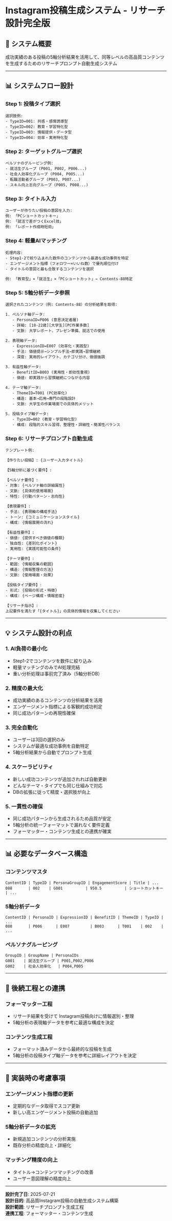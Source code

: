 # Instagram投稿生成システム - リサーチ設計完全版

## 🎯 システム概要

成功実績のある投稿の5軸分析結果を活用して、同等レベルの高品質コンテンツを生成するためのリサーチプロンプト自動生成システム

---

## 📊 システムフロー設計

### **Step 1: 投稿タイプ選択**
```
選択肢例:
- TypeID=001: 共感・感情誘導型
- TypeID=002: 教育・学習特化型  
- TypeID=003: 情報提供・データ型
- TypeID=004: 効率・実用特化型
```

### **Step 2: ターゲットグループ選択**
```
ペルソナのグルーピング例:
- 就活生グループ (P001, P002, P006...)
- 社会人効率化グループ (P004, P005...)
- 転職活動者グループ (P003, P007...)
- スキル向上志向グループ (P005, P008...)
```

### **Step 3: タイトル入力**
```
ユーザーが作りたい投稿の意図を入力:
例: 「PCショートカットキー」
例: 「就活で差がつくExcel技」
例: 「レポート作成時短術」
```

### **Step 4: 軽量AIマッチング**
```
処理内容:
- Step1-2で絞り込まれた数件のコンテンツから最適な成功事例を特定
- エンゲージメント指標（フォロワー×いいね数）で優先順位付け
- タイトルの意図と最も合致するコンテンツを選択

例: 「教育型」×「就活生」×「PCショートカット」→ Contents-88特定
```

### **Step 5: 5軸分析データ参照**
```
選択されたコンテンツ（例: Contents-88）の分析結果を取得:

1. ペルソナ軸データ:
   - PersonaID=P006 (意思決定者層)
   - 詳細: [18-22歳][大学生][PC作業多数]
   - 文脈: 大学レポート、プレゼン準備、就活での使用

2. 表現軸データ:
   - ExpressionID=E007 (効率化・実践型)
   - 手法: 価値提示→シンプル手法→即実践→習慣継続
   - 深度: 実用的レイアウト、カテゴリ分け、価値強調

3. 有益性軸データ:
   - BenefitID=B003 (実用性・即効性重視)
   - 価値: 即実践から習慣継続につながる内容

4. テーマ軸データ:
   - ThemeID=T001 (PC効率化)
   - 構造: 基本→応用→専門の段階設計
   - 文脈: 大学生の作業場面での具体的メリット

5. 投稿タイプ軸データ:
   - TypeID=002 (教育・学習特化型)
   - 構成: 段階的スキル習得、整理性・詳細性・簡潔性バランス
```

### **Step 6: リサーチプロンプト自動生成**
```
テンプレート例:

【作りたい投稿】: {ユーザー入力タイトル}

【5軸分析に基づく要件】:

【ペルソナ要件】:
- 対象: {ペルソナ軸の詳細属性}
- 文脈: {具体的使用場面}
- 特性: {行動パターン・志向性}

【表現要件】:
- 手法: {表現軸の構成手法}
- トーン: {コミュニケーションスタイル}
- 構成: {情報展開の流れ}

【有益性要件】:
- 価値: {提供すべき価値の種類}
- 独自性: {差別化ポイント}
- 実用性: {実践可能性の条件}

【テーマ要件】:
- 範囲: {情報収集の範囲}
- 構造: {情報整理の方法}
- 文脈: {使用場面・効果}

【投稿タイプ要件】:
- 形式: {投稿の形式・特徴}
- 構成: {ページ構成・情報密度}

【リサーチ指示】:
上記要件を満たす「{タイトル}」の具体的情報を収集してください
```

---

## 💡 システム設計の利点

### **1. AI負荷の最小化**
- Step1-2でコンテンツを数件に絞り込み
- 軽量マッチングのみでAI処理完結
- 重い分析処理は事前完了済み（5軸分析DB）

### **2. 精度の最大化**
- 成功実績のあるコンテンツの分析結果を活用
- エンゲージメント指標による客観的成功判定
- 同じ成功パターンの再現性確保

### **3. 完全自動化**
- ユーザーは3回の選択のみ
- システムが最適な成功事例を自動特定
- 5軸分析結果から自動でプロンプト生成

### **4. スケーラビリティ**
- 新しい成功コンテンツが追加されれば自動更新
- どんなテーマ・タイプでも同じ仕組みで対応
- DBの拡張に従って精度・選択肢が向上

### **5. 一貫性の確保**
- 同じ成功パターンから生成されるため品質が安定
- 5軸分析の統一フォーマットで漏れなく要件定義
- フォーマッター・コンテンツ生成との連携が確実

---

## 📊 必要なデータベース構造

### **コンテンツマスタ**
```
ContentID | TypeID | PersonaGroupID | EngagementScore | Title | ...
088       | 002    | G001          | 950.5          | ショートカットキー | ...
```

### **5軸分析データ**
```
ContentID | PersonaID | ExpressionID | BenefitID | ThemeID | TypeID | ...
088       | P006      | E007         | B003      | T001    | 002    | ...
```

### **ペルソナグルーピング**
```
GroupID | GroupName | PersonaIDs
G001    | 就活生グループ | P001,P002,P006
G002    | 社会人効率化   | P004,P005
```

---

## 🔄 後続工程との連携

### **フォーマッター工程**
- リサーチ結果を受けて Instagram投稿向けに情報選別・整理
- 5軸分析の表現軸データを参考に最適な構成を決定

### **コンテンツ生成工程**  
- フォーマット済みデータから最終的な投稿を生成
- 5軸分析の投稿タイプ軸データを参考に詳細レイアウトを決定

---

## 🎯 実装時の考慮事項

### **エンゲージメント指標の更新**
- 定期的なデータ取得でスコア更新
- 新しい高エンゲージメント投稿の自動追加

### **5軸分析データの拡充**
- 新規追加コンテンツの分析実施
- 既存分析の精度向上・詳細化

### **マッチング精度の向上**
- タイトル→コンテンツマッチングの改善
- ユーザー意図理解の精度向上

---

**設計完了日**: 2025-07-21  
**設計目的**: 高品質Instagram投稿の自動生成システム構築  
**設計範囲**: リサーチプロンプト生成工程  
**連携工程**: フォーマッター・コンテンツ生成